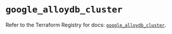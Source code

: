 # `google_alloydb_cluster`

Refer to the Terraform Registry for docs: [`google_alloydb_cluster`](https://registry.terraform.io/providers/hashicorp/google/6.44.0/docs/resources/alloydb_cluster).
